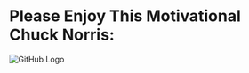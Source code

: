 # Please Enjoy This Motivational Chuck Norris:
![GitHub Logo](https://github.com/criso/ChuckNorrisException/blob/master/Chuck_Norris_Jedi_Master.jpg?raw=true)
